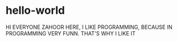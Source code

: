 # hello-world
HI EVERYONE
ZAHOOR HERE, I LIKE PROGRAMMING, BECAUSE IN PROGRAMMING VERY FUNN.
THAT'S WHY I LIKE IT
